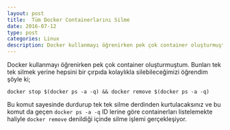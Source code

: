 ```yaml
---
layout: post
title:  Tüm Docker Containerlarını Silme
date: 2016-07-12
type: post
categories: Linux
description: Docker kullanmayı öğrenirken pek çok container oluşturmuştum.bunları tek tek silmek yerine hepsini bir çırpıda 
---
```


Docker kullanmayı öğrenirken pek çok container oluşturmuştum. Bunları tek tek silmek yerine hepsini bir çırpıda kolaylıkla silebileceğimizi öğrendim şöyle ki;

```console
docker stop $(docker ps -a -q) && docker remove $(docker ps -a -q)
```

Bu komut sayesinde durdurup tek tek silme derdinden kurtulacaksınız ve bu komut da geçen `docker ps -a -q` ID lerine göre containerları listelemekte haliyle `docker remove` denildiği içinde silme işlemi gerçekleşiyor.